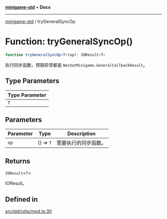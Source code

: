 [**minigame-std**](../README.md) • **Docs**

***

[minigame-std](../README.md) / tryGeneralSyncOp

# Function: tryGeneralSyncOp()

```ts
function tryGeneralSyncOp<T>(op): IOResult<T>
```

执行同步函数，预期异常都是 `WechatMinigame.GeneralCallbackResult`。

## Type Parameters

| Type Parameter |
| ------ |
| `T` |

## Parameters

| Parameter | Type | Description |
| ------ | ------ | ------ |
| `op` | () => `T` | 需要执行的同步函数。 |

## Returns

`IOResult`\<`T`\>

IOResult。

## Defined in

[src/std/utils/mod.ts:30](https://github.com/JiangJie/minigame-std/blob/d5a0bd55450bd8f6d3ddbc9f604a3e15ebaebf6d/src/std/utils/mod.ts#L30)
